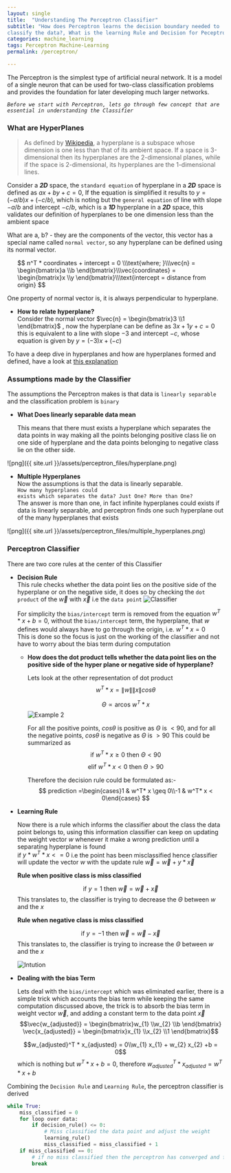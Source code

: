 ```yaml
---
layout: single
title:  "Understanding The Perceptron Classifier"
subtitle: "How does Perceptron learns the decision boundary needed to 
classify the data?, What is the learning Rule and Decision for Peceptron?"
categories: machine_learning
tags: Perceptron Machine-Learning
permalink: /perceptron/

---
```


<script type="text/x-mathjax-config"> MathJax.Hub.Config({ TeX: { equationNumbers: { autoNumber: "false" } } }); </script>
   <script type="text/x-mathjax-config">
     MathJax.Hub.Config({
       tex2jax: {
         inlineMath: [ ['$','$'], ["\\(","\\)"] ],
         processEscapes: true
       }
     });
   </script>
   <script src="https://cdn.mathjax.org/mathjax/latest/MathJax.js?config=TeX-AMS-MML_HTMLorMML" type="text/javascript"></script>
  <link rel="stylesheet" href="//maxcdn.bootstrapcdn.com/font-awesome/4.3.0/css/font-awesome.min.css">
      
The Perceptron is the simplest type of artificial neural network. It is a model of a single neuron that can
be used for two-class classification problems and provides the foundation for later developing much larger networks.


*```Before we start with Perceptron, lets go through few concept that are essential in understanding the Classifier```*

### What are HyperPlanes
	
> As defined by [Wikipedia](https://en.wikipedia.org/wiki/Hyperplane), a hyperplane is a subspace whose dimension is one less than that of its ambient space. If a space is 
3-dimensional then its hyperplanes are the 2-dimensional planes, while if the space is 2-dimensional,
its hyperplanes are the 1-dimensional lines.

Consider a ***2D*** space, the `standard equation` of hyperplane in a ***2D*** space is defined
as $ax + by + c = 0$, If the equation is simplified it results to  $y = (-a/b) x + (-c/b)$, which is noting but the
`general equation` of line with slope $-a/b$ and intercept $-c/b$, which is a ***1D*** hyperplane in a ***2D*** space,
this validates our definition of hyperplanes to be one dimension less than the ambient space

What are a, b? - they are the components of the vector, this vector has a special name called `normal vector`, 
so any hyperplane can be defined using its normal vector. 
<ul>
$$
n^T * coordinates + intercept = 0 
\\\text{where; }\\\vec{n}  = \begin{bmatrix}a  \\b \end{bmatrix}\\\vec{coordinates}  =  \begin{bmatrix}x  \\y \end{bmatrix}\\\text{intercept = distance from origin}
$$
</ul>


One property of normal vector is, it is always perpendicular to hyperplane.

<ul>
<li>

<b>How to relate hyperplane?</b><br />
Consider the normal vector $\vec{n}  = \begin{bmatrix}3 \\1  \end{bmatrix}$ , now the hyperplane can be define as $3x + 1y + c = 0$
this is equivalent to a line with slope $-3$ and intercept $-c$, whose equation is given by $y = (-3) x + (-c)$

</li>
</ul>


To have a deep dive in hyperplanes and how are hyperplanes formed and defined, have a look at 
[this explanation](https://www.youtube.com/watch?v=-sNDkhE2Vsk&feature=emb_logo)

### Assumptions made by the Classifier
The assumptions the Perceptron makes is that data is `linearly separable` and the classification problem is `binary`
<ul>
<li>

<b>What Does linearly separable data mean</b><br />

This means that there must exists a hyperplane which separates the data points in way making all the points belonging
positive class lie on one side of hyperplane and the data points belonging to negative class lie on the other side.

</li>
</ul>
![png]({{ site.url }}/assets/perceptron_files/hyperplane.png)

<ul>
<li>

<b>Multiple Hyperplanes</b><br />
Now the assumptions is that the data is linearly separable.<br />
<code>How many hyperplanes could exists which separates the data?
Just One? More than One?</code><br />
The answer is more than one, in fact infinite hyperplanes could exists if data is linearly separable, 
and perceptron finds one such hyperplane out of the many hyperplanes that exists

</li>
</ul>
![png]({{ site.url }}/assets/perceptron_files/multiple_hyperplanes.png)



### Perceptron Classifier

There are two core rules at the center of this Classifier
<ul>
<li>

<b>Decision Rule</b><br />
This rule checks whether the data point lies on the positive side of the hyperplane or on the negative side, it does so
by checking the <code>dot product</code> of the $\vec{w}$ with $\vec{x}$ i.e the <code>data point</code>
<img src="https://fuzailpalnak.github.io/assets/perceptron_files/classifier.png" alt="Classifier">

For simplicity the <code>bias/intercept</code> term is removed from the equation $w^T * x + b = 0$, without the <code>bias/intercept</code> term,
the hyperplane, that $w$ defines would always have to go through the origin, i.e. $w^T * x = 0$<br />
This is done so the focus is just on the working of the classifier and not have to worry about the bias term during computation

<ul>
<li>

<b>How does the dot product tells whether the data point lies on the positive side of the hyper plane or negative side of hyperplane?</b><br />

Lets look at the other representation of dot product
$$
w^T* x = \| w \|  \| x \| cos \theta 
$$

$$
\Theta  \propto   \text{arcos }  w^{T} * x
$$
<img src="https://fuzailpalnak.github.io/assets/perceptron_files/example2.png" alt="Example 2">

For all the positive points, $cos \theta$ is positive as $\Theta$ is $< 90$, and for all the negative points,
$cos \theta$ is negative as $\Theta$ is $> 90$
This could be summarized as 
$$\text{if } w^T* x  \geq  0 \text{ then }  \Theta < 90$$
$$\text{elif } w^T* x  <  0 \text{ then }  \Theta > 90$$

Therefore the decision rule could be formulated as:-
$$
prediction =\begin{cases}1 & w^T* x \geq 0\\-1 & w^T* x <  0\end{cases} 
$$

</li>
</ul>
</li>



<li>

<b>Learning Rule</b><br />

Now there is a rule which informs the classifier about the class the data point belongs to, using this information 
classifier can keep on updating the weight vector $w$ whenever it make a wrong prediction until a separating hyperplane is found<br />
if $y * w^T * x <= 0$ i.e the point has been misclassified hence classifier will update the vector $w$ with the update rule
$\vec{w}  = \vec{w}  + y * \vec{x}$<br />   

<b>Rule when positive class is miss classified</b><br />

$$\text{if } y = 1 \text{ then } \vec{w}  = \vec{w} + \vec{x}$$
This translates to, the classifier is trying to decrease the $\Theta$ between $w$ and the $x$<br />


<b>Rule when negative class is miss classified</b><br />

$$\text{if } y = -1 \text{ then } \vec{w}  = \vec{w} - \vec{x}$$
This translates to, the classifier is trying to increase the $\Theta$ between $w$ and the $x$<br />


<img src="https://fuzailpalnak.github.io/assets/perceptron_files/intution.png" alt="Intution">

 
</li>
<li>

<b>Dealing with the bias Term</b><br />

Lets deal with the <code>bias/intercept</code> which was eliminated earlier, there is a simple trick which accounts the bias
term while keeping the same computation discussed above, the trick is to absorb the bias term in weight vector $\vec{w}$,
and adding a constant term to the data point $\vec{x}$
$$\vec{w_{adjusted}}  = \begin{bmatrix}w_{1}  \\w_{2} \\b  \end{bmatrix} \vec{x_{adjusted}}  = \begin{bmatrix}x_{1} \\x_{2} \\1  \end{bmatrix}$$

$$w_{adjusted}^T * x_{adjusted} = 0\\w_{1}  x_{1} + w_{2}  x_{2} +b = 0$$
which is nothing but $w^{T} * x + b =0$, therefore $w_{adjusted}^{T} * x_{adjusted} = w^{T} * x + b$
</li>
</ul>

Combining the `Decision Rule` and `Learning Rule`, the perceptron classifier is derived
```python
while True:
    miss_classified = 0
    for loop over data:
        if decision_rule() <= 0:
            # Miss classified the data point and adjust the weight
            learning_rule()
            miss_classified = miss_classified + 1
    if miss_classified == 0:
        # if no miss classified then the perceptron has converged and found a hyperplane
        break
```